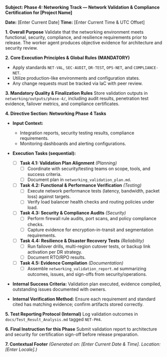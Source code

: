 **Subject: Phase 4: Networking Track — Network Validation & Compliance Certification for [Project Name]**

**Date:** [Enter Current Date]
**Time:** [Enter Current Time & UTC Offset]

**1. Overall Purpose**
Validate that the networking environment meets functional, security, compliance, and resilience requirements prior to release. The worker agent produces objective evidence for architecture and security review.

**2. Core Execution Principles & Global Rules (MANDATORY)**
* Apply standards `NET-VAL`, `SEC-AUDIT`, `DR-TEST`, `OPS-NET`, and `COMPLIANCE-NET`.
* Utilize production-like environments and configuration states.
* Any change requests must be tracked via IaC with peer review.

**3. Mandatory Quality & Finalization Rules**
Store validation outputs in `networking/outputs/phase-4/`, including audit results, penetration test evidence, failover metrics, and compliance certificates.

**4. Directive Section: Networking Phase 4 Tasks**
* **Input Context:**
    * Integration reports, security testing results, compliance requirements.
    * Monitoring dashboards and alerting configurations.

* **Execution Tasks (sequential):**
    - [ ] **Task 4.1: Validation Plan Alignment** *(Planning)*
        - [ ] Coordinate with security/testing teams on scope, tools, and success criteria.
        - [ ] Document plan in `networking_validation_plan.md`.
    - [ ] **Task 4.2: Functional & Performance Verification** *(Testing)*
        - [ ] Execute network performance tests (latency, bandwidth, packet loss) against targets.
        - [ ] Verify load balancer health checks and routing policies under load.
    - [ ] **Task 4.3: Security & Compliance Audits** *(Security)*
        - [ ] Perform firewall rule audits, port scans, and policy compliance checks.
        - [ ] Capture evidence for encryption-in-transit and segmentation requirements.
    - [ ] **Task 4.4: Resilience & Disaster Recovery Tests** *(Reliability)*
        - [ ] Run failover drills, multi-region cutover tests, or backup link activation per DR strategy.
        - [ ] Document RTO/RPO results.
    - [ ] **Task 4.5: Evidence Compilation** *(Documentation)*
        - [ ] Assemble `networking_validation_report.md` summarizing outcomes, issues, and sign-offs from security/operations.

* **Internal Success Criteria:** Validation plan executed, evidence compiled, outstanding issues documented with owners.
* **Internal Verification Method:** Ensure each requirement and standard cited has matching evidence; confirm artifacts stored correctly.

**5. Test Reporting Protocol (Internal)**
Log validation outcomes in `docs/Test_Result_Analysis.md` tagged `NET-PH4`.

**6. Final Instruction for this Phase**
Submit validation report to architecture and security for certification sign-off before release preparation.

**7. Contextual Footer**
*(Generated on: [Enter Current Date & Time]. Location: [Enter Locale].)*
